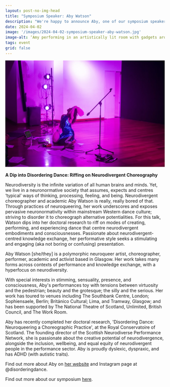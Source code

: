 ```yaml
---
layout: post-no-img-head
title: "Symposium Speaker: Aby Watson"
description: "We're happy to announce Aby, one of our symposium speakers in Edinburg this May. This post features the abstract of her presentation and her bio."
date: 2024-04-02
image: '/images/2024-04-02-symposium-speaker-aby-watson.jpg'
image-alt: ‘Amy performing in an artistically lit room with gadgets around her.’
tags: event
grid: false
---
```


![Amy performing in an artistically lit room with gadgets around her.](../images/2024-04-02-symposium-speaker-aby-watson.jpg)

**A Dip into Disordering Dance: Riffing on Neurodivergent Choreography**

Neurodiversity is the infinite variation of all human brains and minds. Yet, we live in a neuronormative society that assumes, expects and centres ‘typical’ ways of thinking, processing, feeling, and being. Neurodivergent choreographer and academic Aby Watson is really, really bored of that. Through practices of neuroqueering, her work underscores and exposes pervasive neuronormativity within mainstream Western dance culture; striving to disorder it to choreograph alternative potentialities. For this talk, Watson dips into her doctoral research to riff on modes of creating, performing, and experiencing dance that centre neurodivergent embodiments and consciousnesses. Passionate about neurodivergent-centred knowledge exchange, her performative style seeks a stimulating and engaging (aka not boring or confusing) presentation.

Aby Watson [she/they] is a polymorphic neuroqueer artist, choreographer, performer, academic and activist based in Glasgow. Her work takes many forms across contexts of performance and knowledge exchange, with a hyperfocus on neurodiversity.

With special interests in stimming, sensuality, presence, and consciousness, Aby's performances toy with tensions between virtuosity and the pedestrian; beauty and the grotesque; the silly and the serious. Her work has toured to venues including The Southbank Centre, London; Sophiensaele, Berlin; Británico Cultural; Lima, and Tramway, Glasgow; and has been supported by The National Theatre of Scotland, Unlimited, British Council, and The Work Room.

Aby has recently completed her doctoral research, 'Disordering Dance: Neuroqueering a Choreographic Practice', at the Royal Conservatoire of Scotland. The founding director of the Scottish Neurodiverse Performance Network, she is passionate about the creative potential of neurodivergence, alongside the inclusion, wellbeing, and equal equity of neurodivergent people in the performance sector. Aby is proudly dyslexic, dyspraxic, and has ADHD (with autistic traits). 

Find out more about Aby on [her website](www.abywatson.co.uk) and Instagram page at @disorderingdance.

Find out more about our symposium [here](symposium-announcement).

